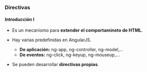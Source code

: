 ### Directivas
#### Introducción I

- Es un mecanismo para **extender el comportamineto de HTML**.

- Hay varias predefinidas en AngularJS.
    - **De aplicación:** ng-app, ng-controller, ng-model,...
    - **De eventos:** ng-click, ng-keyup, ng-mouseup,...

- Se pueden desarrollar **directivas propias**.
